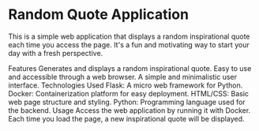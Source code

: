 # Random Quote Application

This is a simple web application that displays a random inspirational quote each time you access the page. It's a fun and motivating way to start your day with a fresh perspective.

Features
Generates and displays a random inspirational quote.
Easy to use and accessible through a web browser.
A simple and minimalistic user interface.
Technologies Used
Flask: A micro web framework for Python.
Docker: Containerization platform for easy deployment.
HTML/CSS: Basic web page structure and styling.
Python: Programming language used for the backend.
Usage
Access the web application by running it with Docker.
Each time you load the page, a new inspirational quote will be displayed.
